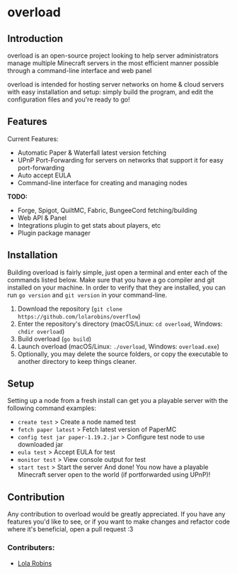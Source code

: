 # overload
## Introduction
overload is an open-source project looking to help server administrators manage multiple Minecraft servers in the most efficient manner possible through a command-line interface and web panel

overload is intended for hosting server networks on home & cloud servers with easy installation and setup: simply build the program, and edit the configuration files and you're ready to go!

## Features
Current Features:
- Automatic Paper & Waterfall latest version fetching
- UPnP Port-Forwarding for servers on networks that support it for easy port-forwarding
- Auto accept EULA
- Command-line interface for creating and managing nodes

**TODO:**
- Forge, Spigot, QuiltMC, Fabric, BungeeCord fetching/building
- Web API & Panel
- Integrations plugin to get stats about players, etc
- Plugin package manager

## Installation
Building overload is fairly simple, just open a terminal and enter each of the commands listed below. Make sure that you have a go compiler and git installed on your machine. In order to verify that they are installed, you can run `go version` and `git version` in your command-line.

1. Download the repository (`git clone https://github.com/lolarobins/overflow`)
2. Enter the repository's directory (macOS/Linux: `cd overload`, Windows: `chdir overload`)
3. Build overload (`go build`)
4. Launch overload (macOS/Linux: `./overload`, Windows: `overload.exe`)
5. Optionally, you may delete the source folders, or copy the executable to another directory to keep things cleaner.

## Setup
Setting up a node from a fresh install can get you a playable server with the following command examples:
- `create test` > Create a node named test
- `fetch paper latest` > Fetch latest version of PaperMC
- `config test jar paper-1.19.2.jar` > Configure test node to use downloaded jar
- `eula test` > Accept EULA for test
- `monitor test` > View console output for test
- `start test` > Start the server
And done! You now have a playable Minecraft server open to the world (if portforwarded using UPnP)!

## Contribution
Any contribution to overload would be greatly appreciated. If you have any features you'd like to see, or if you want to make changes and refactor code where it's beneficial, open a pull request :3

### Contributers:
- [Lola Robins](https://github.com/lolarobins)

